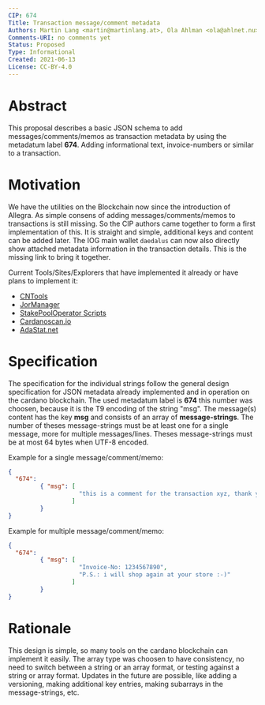 ```yaml
---
CIP: 674
Title: Transaction message/comment metadata
Authors: Martin Lang <martin@martinlang.at>, Ola Ahlman <ola@ahlnet.nu>, Andrew Westberg <andrewwestberg@gmail.com>
Comments-URI: no comments yet
Status: Proposed
Type: Informational
Created: 2021-06-13
License: CC-BY-4.0
---
```


# Abstract

This proposal describes a basic JSON schema to add messages/comments/memos as transaction metadata by using the metadatum label **674**.
Adding informational text, invoice-numbers or similar to a transaction.

# Motivation

We have the utilities on the Blockchain now since the introduction of Allegra. As simple consens of adding messages/comments/memos to transactions is still missing.
So the CIP authors came together to form a first implementation of this. It is straight and simple, additional keys and content can be added later.
The IOG main wallet `daedalus` can now also directly show attached metadata information in the transaction details. This is the missing link to bring it together.

Current Tools/Sites/Explorers that have implemented it already or have plans to implement it:
* [CNTools](https://cardano-community.github.io/guild-operators/#/Scripts/cntools)
* [JorManager](https://bitbucket.org/muamw10/jormanager/)
* [StakePoolOperator Scripts](https://github.com/gitmachtl/scripts)
* [Cardanoscan.io](https://cardanoscan.io)
* [AdaStat.net](https://adastat.net)

# Specification

The specification for the individual strings follow the general design specification for JSON metadata already implemented and in operation on the cardano blockchain.
The used metadatum label is **674** this number was choosen, because it is the T9 encoding of the string "msg".
The message(s) content has the key **msg** and consists of an array of **message-strings**. 
The number of theses message-strings must be at least one for a single message, more for multiple messages/lines. Theses message-strings must be at most 64 bytes when UTF-8 encoded.

Example for a single message/comment/memo:
``` json
{ 
  "674":
         { "msg": [ 
                    "this is a comment for the transaction xyz, thank you very much!"
                  ]
         }
}
```

Example for multiple message/comment/memo:
``` json
{ 
  "674":
         { "msg": [ 
                    "Invoice-No: 1234567890",
                    "P.S.: i will shop again at your store :-)"
                  ]
         }
}
```

# Rationale

This design is simple, so many tools on the cardano blockchain can implement it easily. The array type was choosen to have consistency, no need to switch between a string or
an array format, or testing against a string or array format. Updates in the future are possible, like adding a versioning, making additional key entries, making subarrays in
the message-strings, etc.
